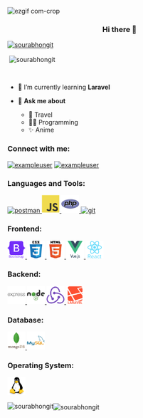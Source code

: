 ![ezgif com-crop](https://github.com/sourabhongit/sourabhongit/assets/53874233/eb836626-529d-4acb-b9bb-2e42b2e6ffc9)
<h3 align="center">Hi there 👋</h4>
<!-- <h4 align="center">🌐 "In the World of Bits and Bytes" 🌐</h4>
<h4 align="center">👩‍💻 "Code Composer by Day" 👩‍💻</h4>
<h4 align="center">🎨 "Picasso by Night" 🎨</h4>
<h4 align="center">💻 "Part Engineer" 💻</h4>
<h4 align="center">🌟 "Part Dreamer" 🌟</h4>
<h4 align="center">🌈 "Full-Time Creator" 🌈</h4> -->

<p align="left"> <a href="https://github.com/ryo-ma/github-profile-trophy"><img src="https://github-profile-trophy.vercel.app/?username=sourabhongit" alt="sourabhongit" /></a> </p>
<p>&nbsp;<img align="center" src="https://github-readme-stats.vercel.app/api?username=sourabhongit&show_icons=true&locale=en" alt="sourabhongit" /></p>
<p align="left"> <a href="https://twitter.com/" target="blank"><img src="https://img.shields.io/twitter/follow/?logo=twitter&style=for-the-badge" alt="" /></a> </p>

- 🌱 I’m currently learning **Laravel**

- 💬 **Ask me about**
  - 🚆 Travel
  - 👩‍💻 Programming
  - ✨ Anime

<h3 align="left">Connect with me:</h3>
<p align="left">
<a href="https://dev.to/exampleuser" target="blank"><img align="center" src="https://raw.githubusercontent.com/rahuldkjain/github-profile-readme-generator/master/src/images/icons/Social/devto.svg" alt="exampleuser" height="30" width="40" /></a>
<a href="https://www.linkedin.com/in/heymrsourabh/" target="blank"><img align="center" src="https://raw.githubusercontent.com/rahuldkjain/github-profile-readme-generator/master/src/images/icons/Social/linked-in-alt.svg" alt="exampleuser" height="30" width="40" /></a>
</p>

<h3 align="left">Languages and Tools:</h3>
<p> <a href="https://postman.com" target="_blank" rel="noreferrer"> <img src="https://www.vectorlogo.zone/logos/getpostman/getpostman-icon.svg" alt="postman" width="40" height="40"/> </a> <a href="https://developer.mozilla.org/en-US/docs/Web/JavaScript" target="_blank" rel="noreferrer"> <img src="https://raw.githubusercontent.com/devicons/devicon/master/icons/javascript/javascript-original.svg" alt="javascript" width="40" height="40"/> </a> <a href="https://www.php.net" target="_blank" rel="noreferrer"> <img src="https://raw.githubusercontent.com/devicons/devicon/master/icons/php/php-original.svg" alt="php" width="40" height="40"/> </a> <a href="https://git-scm.com/" target="_blank" rel="noreferrer"> <img src="https://www.vectorlogo.zone/logos/git-scm/git-scm-icon.svg" alt="git" width="40" height="40"/> </a></p>
<p align="center">
<h3 align="left">Frontend:</h3>
<a href="https://getbootstrap.com" target="_blank" rel="noreferrer"> <img src="https://raw.githubusercontent.com/devicons/devicon/master/icons/bootstrap/bootstrap-plain-wordmark.svg" alt="bootstrap" width="40" height="40"/> </a>
<a href="https://www.w3schools.com/css/" target="_blank" rel="noreferrer"> <img src="https://raw.githubusercontent.com/devicons/devicon/master/icons/css3/css3-original-wordmark.svg" alt="css3" width="40" height="40"/> </a> 
<a href="https://www.w3.org/html/" target="_blank" rel="noreferrer"> <img src="https://raw.githubusercontent.com/devicons/devicon/master/icons/html5/html5-original-wordmark.svg" alt="html5" width="40" height="40"/> </a> <a href="https://vuejs.org/" target="_blank" rel="noreferrer"> <img src="https://raw.githubusercontent.com/devicons/devicon/master/icons/vuejs/vuejs-original-wordmark.svg" alt="vuejs" width="40" height="40"/> </a> <a href="https://reactjs.org/" target="_blank" rel="noreferrer"> <img src="https://raw.githubusercontent.com/devicons/devicon/master/icons/react/react-original-wordmark.svg" alt="react" width="40" height="40"/> </a>  <br />
  <h3>Backend:</h3>
  <a href="https://expressjs.com" target="_blank" rel="noreferrer"> <img src="https://raw.githubusercontent.com/devicons/devicon/master/icons/express/express-original-wordmark.svg" alt="express" width="40" height="40"/> </a>  
<a href="https://nodejs.org" target="_blank" rel="noreferrer"> <img src="https://raw.githubusercontent.com/devicons/devicon/master/icons/nodejs/nodejs-original-wordmark.svg" alt="nodejs" width="40" height="40"/> </a> 
<a href="https://redux.js.org" target="_blank" rel="noreferrer"> <img src="https://raw.githubusercontent.com/devicons/devicon/master/icons/redux/redux-original.svg" alt="redux" width="40" height="40"/> </a> 
<a href="https://laravel.com/" target="_blank" rel="noreferrer"> <img src="https://raw.githubusercontent.com/devicons/devicon/master/icons/laravel/laravel-plain-wordmark.svg" alt="laravel" width="40" height="40"/> </a> </p>
<h3>Database:</h3>
<p><a href="https://www.mongodb.com/" target="_blank" rel="noreferrer"> <img src="https://raw.githubusercontent.com/devicons/devicon/master/icons/mongodb/mongodb-original-wordmark.svg" alt="mongodb" width="40" height="40"/> </a><a href="https://www.mysql.com/" target="_blank" rel="noreferrer"> <img src="https://raw.githubusercontent.com/devicons/devicon/master/icons/mysql/mysql-original-wordmark.svg" alt="mysql" width="40" height="40"/> </a></p>
<h3>Operating System:</h3>
<p><a href="https://www.linux.org/" target="_blank" rel="noreferrer"> <img src="https://raw.githubusercontent.com/devicons/devicon/master/icons/linux/linux-original.svg" alt="linux" width="40" height="40"/> </a></p>

<img align="left" src="https://github-readme-stats.vercel.app/api/top-langs?username=sourabhongit&show_icons=true&locale=en&layout=compact" alt="sourabhongit" />

<p><img align="center" src="https://github-readme-streak-stats.herokuapp.com/?user=sourabhongit&" alt="sourabhongit" /></p>
